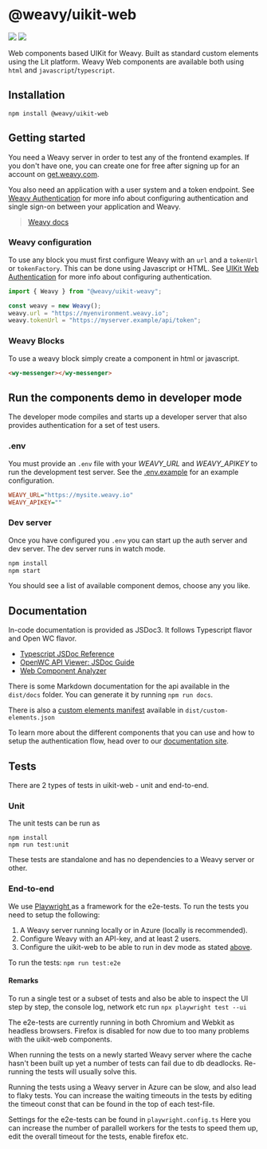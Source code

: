 # @weavy/uikit-web

<img src="https://img.shields.io/badge/Platform-Lit-orange"/> <img src="https://img.shields.io/badge/Language-TypeScript-orange"/>

Web components based UIKit for Weavy. Built as standard custom elements using the Lit platform. Weavy Web components are available both using `html` and `javascript`/`typescript`.

## Installation

```shell
npm install @weavy/uikit-web
```

## Getting started

You need a Weavy server in order to test any of the frontend examples. If you don't have one, you can create one for free after signing up for an account on <a href="https://get.weavy.com">get.weavy.com</a>.

You also need an application with a user system and a token endpoint. See [Weavy Authentication](https://weavy.com/docs) for more info about configuring authentication and single sign-on between your application and Weavy.

> [Weavy docs](https://weavy.com/docs)

### Weavy configuration

To use any block you must first configure Weavy with an `url` and a `tokenUrl` or `tokenFactory`. This can be done using Javascript or HTML. See [UIKit Web Authentication](https://weavy.com/docs/reference/uikit-web/authentication) for more info about configuring authentication.

```js
import { Weavy } from "@weavy/uikit-weavy";

const weavy = new Weavy();
weavy.url = "https://myenvironment.weavy.io";
weavy.tokenUrl = "https://myserver.example/api/token";
```

### Weavy Blocks

To use a weavy block simply create a component in html or javascript.

```html
<wy-messenger></wy-messenger>
```

## Run the components demo in developer mode

The developer mode compiles and starts up a developer server that also provides authentication for a set of test users.

### .env

You must provide an `.env` file with your _WEAVY_URL_ and _WEAVY_APIKEY_ to run the development test server. See the [.env.example](./.env.example) for an example configuration.

```ini
WEAVY_URL="https://mysite.weavy.io"
WEAVY_APIKEY=""
```

### Dev server

Once you have configured you `.env` you can start up the auth server and dev server. The dev server runs in watch mode.

```bash
npm install
npm start
```

You should see a list of available component demos, choose any you like.

## Documentation

In-code documentation is provided as JSDoc3. It follows Typescript flavor and Open WC flavor.

- [Typescript JSDoc Reference](https://www.typescriptlang.org/docs/handbook/jsdoc-supported-types.html)
- [OpenWC API Viewer: JSDoc Guide](https://api-viewer.open-wc.org/docs/guide/writing-jsdoc/)
- [Web Component Analyzer](https://github.com/runem/web-component-analyzer)

There is some Markdown documentation for the api available in the `dist/docs` folder. You can generate it by running `npm run docs`.

There is also a [custom elements manifest](https://github.com/webcomponents/custom-elements-manifest) available in `dist/custom-elements.json`

To learn more about the different components that you can use and how to setup the authentication flow, head over to our [documentation site](https://weavy.com/docs).

## Tests

There are 2 types of tests in uikit-web - unit and end-to-end.

### Unit

The unit tests can be run as

```
npm install
npm run test:unit
```

These tests are standalone and has no dependencies to a Weavy server or other.

### End-to-end

We use [Playwright ](https://playwright.dev/)as a framework for the e2e-tests. To run the tests you need to setup the following:

1. A Weavy server running locally or in Azure (locally is recommended).
2. Configure Weavy with an API-key, and at least 2 users.
3. Configure the uikit-web to be able to run in dev mode as stated [above](#run-the-components-demo-in-developer-mode).

To run the tests: `npm run test:e2e`

#### Remarks

To run a single test or a subset of tests and also be able to inspect the UI step by step, the console log, network etc run `npx playwright test --ui`

The e2e-tests are currently running in both Chromium and Webkit as headless browsers. Firefox is disabled for now due to too many problems with the uikit-web components.

When running the tests on a newly started Weavy server where the cache hasn't been built up yet a number of tests can fail due to db deadlocks. Re-running the tests will usually solve this.

Running the tests using a Weavy server in Azure can be slow, and also lead to flaky tests. You can increase the waiting timeouts in the tests by editing the timeout const that can be found in the top of each test-file.

Settings for the e2e-tests can be found in `playwright.config.ts` Here you can increase the number of parallell workers for the tests to speed them up, edit the overall timeout for the tests, enable firefox etc.
